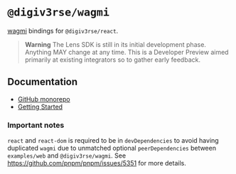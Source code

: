 # `@digiv3rse/wagmi`

[wagmi](https://wagmi.sh/) bindings for `@digiv3rse/react`.

> **Warning**
> The Lens SDK is still in its initial development phase. Anything MAY change at any time.
> This is a Developer Preview aimed primarily at existing integrators so to gather early feedback.

## Documentation

- [GitHub monorepo](https://github.com/digiv3rse-protocol/sdk)
- [Getting Started](https://docs.lens.xyz/docs/sdk-react-getting-started)

### Important notes

`react` and `react-dom` is required to be in `devDependencies` to avoid having duplicated `wagmi` due to unmatched optional `peerDependencies` between `examples/web` and `@digiv3rse/wagmi`. See https://github.com/pnpm/pnpm/issues/5351 for more details.

